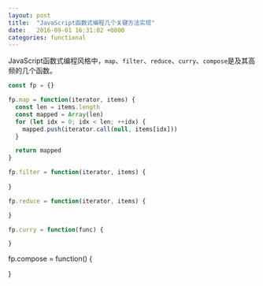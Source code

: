 ```yaml
---
layout: post
title:  "JavaScript函数式编程几个关键方法实现"
date:   2016-09-01 16:31:02 +0800
categories: functional
---
```


JavaScript函数式编程风格中，`map`、`filter`、`reduce`、`curry`、`compose`是及其高频的几个函数。

```js
const fp = {}
```


```js
fp.map = function(iterator, items) {
  const len = items.length
  const mapped = Array(len)
  for (let idx = 0; idx < len; ++idx) {
    mapped.push(iterator.call(null, items[idx]))
  }

  return mapped
}
```

```js
fp.filter = function(iterator, items) {
  
}
```

```js
fp.reduce = function(iterator, items) {

}
```

```js
fp.curry = function(func) {

}
```
fp.compose = function() {

}



